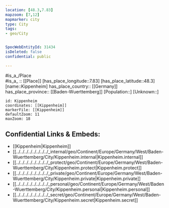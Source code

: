 ```yaml
---
location: [48.3,7.83] 
mapzoom: [7,12] 
mapmarker: city 
type: City
tags:
- geo/City


SpocWebEntityId: 31434
isDeleted: false
confidential: public

---
```

#is_a_/Place  
#is_a_ :: [[Place]] 
[has_place_longitude::7.83] 
[has_place_latitude::48.3] 
[name::Kippenheim] 
has_place_country:: [[Germany]]  
has_place_province:: [[Baden-Wuerttemberg]] 
[Population::] 
[Unknown::] 


```leaflet
id: Kippenheim
coordinates: [[Kippenheim]] 
markerFile: [[Kippenheim]] 
defaultZoom: 11 
maxZoom: 18
```


## Confidential Links & Embeds: 
- [[Kippenheim|Kippenheim]]  
- [[../../../../../../../../_internal/geo/Continent/Europe/Germany/West/Baden-Wuerttemberg/City/Kippenheim.internal|Kippenheim.internal]] 
- [[../../../../../../../../_protect/geo/Continent/Europe/Germany/West/Baden-Wuerttemberg/City/Kippenheim.protect|Kippenheim.protect]] 
- [[../../../../../../../../_private/geo/Continent/Europe/Germany/West/Baden-Wuerttemberg/City/Kippenheim.private|Kippenheim.private]] 
- [[../../../../../../../../_personal/geo/Continent/Europe/Germany/West/Baden-Wuerttemberg/City/Kippenheim.personal|Kippenheim.personal]] 
- [[../../../../../../../../_secret/geo/Continent/Europe/Germany/West/Baden-Wuerttemberg/City/Kippenheim.secret|Kippenheim.secret]] 

